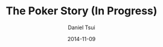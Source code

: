 ---
layout: post
title:  "The Poker Story (In Progress)"
date:   2014-11-09
author: "Daniel Tsui"
tags:
- t1
- t2
---